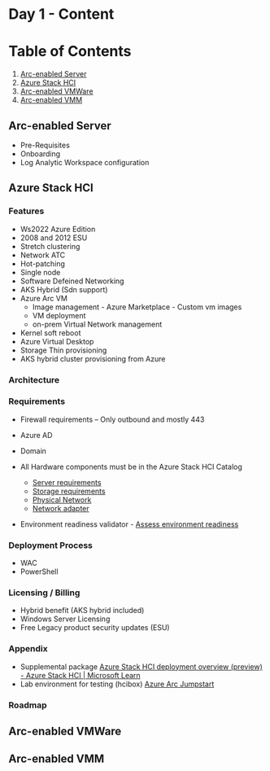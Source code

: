 # Day 1 - Content

# Table of Contents

1. [Arc-enabled Server](#ArcEnabledServer)
2. [Azure Stack HCI](#AzureStackHCI)
3. [Arc-enabled VMWare](#ArcEnabledVMWare)
4. [Arc-enabled VMM](#ArcEnabledVMM)

## Arc-enabled Server

- Pre-Requisites
- Onboarding
- Log Analytic Workspace configuration

## Azure Stack HCI

### Features

- Ws2022 Azure Edition  
- 2008 and 2012 ESU
- Stretch clustering
- Network ATC
- Hot-patching
- Single node
- Software Defeined Networking
- AKS Hybrid (Sdn support)
- Azure Arc VM
    - Image management
	      - Azure Marketplace
          - Custom vm images
    - VM deployment
    - on-prem Virtual Network management
- Kernel soft reboot
- Azure Virtual Desktop
- Storage Thin provisioning
- AKS hybrid cluster provisioning from Azure 

### Architecture

### Requirements

- Firewall requirements – Only outbound and mostly 443
- Azure AD
- Domain
- All Hardware components must be in the Azure Stack HCI Catalog
    - [Server requirements](https://learn.microsoft.com/en-us/azure-stack/hci/concepts/system-requirements#server-requirements)
    - [Storage requirements](https://learn.microsoft.com/en-us/azure-stack/hci/concepts/system-requirements#storage-requirements)
    - [Physical Network](https://learn.microsoft.com/en-us/azure-stack/hci/concepts/physical-network-requirements?tabs=22H2%2C20-21H2reqs)
    - [Network adapter](https://learn.microsoft.com/en-us/azure-stack/hci/concepts/host-network-requirements)

- Environment readiness validator - [Assess environment readiness](https://learn.microsoft.com/en-us/azure-stack/hci/manage/use-environment-checker?tabs=connectivity) 

### Deployment Process

-   WAC
-   PowerShell

### Licensing / Billing

- Hybrid benefit (AKS hybrid included)
- Windows Server Licensing
- Free Legacy product security updates (ESU)

### Appendix

- Supplemental package [Azure Stack HCI deployment overview (preview) - Azure Stack HCI | Microsoft Learn](https://learn.microsoft.com/en-us/azure-stack/hci/deploy/deployment-tool-introduction)
- Lab environment for testing (hcibox) [Azure Arc Jumpstart](https://azurearcjumpstart.io/azure_jumpstart_hcibox/)

### Roadmap

## Arc-enabled VMWare

## Arc-enabled VMM

